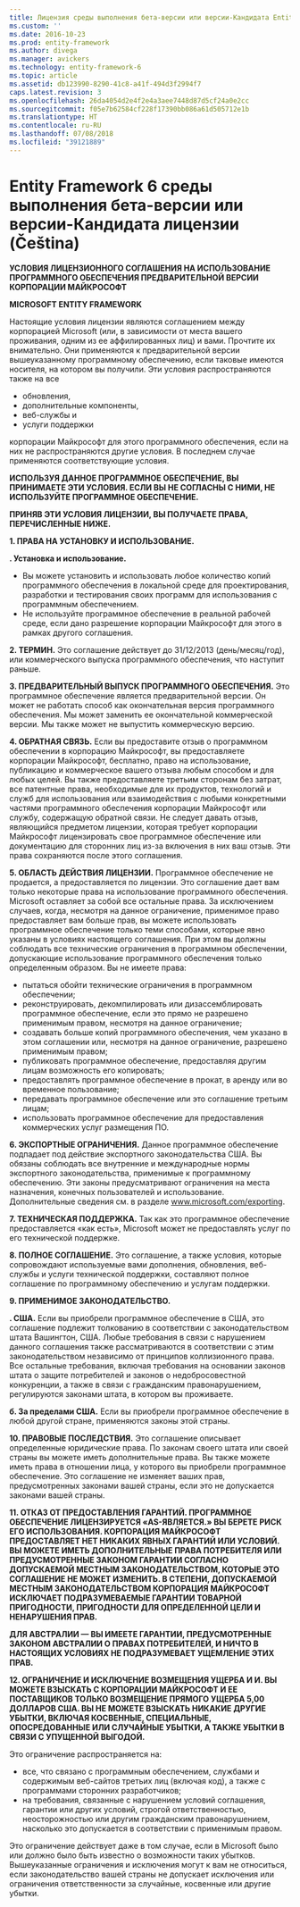 ```yaml
---
title: Лицензия среды выполнения бета-версии или версии-Кандидата Entity Framework 6
ms.custom: ''
ms.date: 2016-10-23
ms.prod: entity-framework
ms.author: divega
ms.manager: avickers
ms.technology: entity-framework-6
ms.topic: article
ms.assetid: db123990-8290-41c8-a41f-494d3f2994f7
caps.latest.revision: 3
ms.openlocfilehash: 26da4054d2e4f2e4a3aee7448d87d5cf24a0e2cc
ms.sourcegitcommit: f05e7b62584cf228f17390bb086a61d505712e1b
ms.translationtype: HT
ms.contentlocale: ru-RU
ms.lasthandoff: 07/08/2018
ms.locfileid: "39121889"
---
```

# <a name="entity-framework-6-runtime-betarc-license-enu"></a>Entity Framework 6 среды выполнения бета-версии или версии-Кандидата лицензии (Čeština)
**УСЛОВИЯ ЛИЦЕНЗИОННОГО СОГЛАШЕНИЯ НА ИСПОЛЬЗОВАНИЕ ПРОГРАММНОГО ОБЕСПЕЧЕНИЯ ПРЕДВАРИТЕЛЬНОЙ ВЕРСИИ КОРПОРАЦИИ МАЙКРОСОФТ**

**MICROSOFT ENTITY FRAMEWORK**

Настоящие условия лицензии являются соглашением между корпорацией Microsoft (или, в зависимости от места вашего проживания, одним из ее аффилированных лиц) и вами. Прочтите их внимательно. Они применяются к предварительной версии вышеуказанному программному обеспечению, если таковые имеются носителя, на котором вы получили. Эти условия распространяются также на все

-   обновления,
-   дополнительные компоненты,
-   веб-службы и
-   услуги поддержки

корпорации Майкрософт для этого программного обеспечения, если на них не распространяются другие условия. В последнем случае применяются соответствующие условия.

**ИСПОЛЬЗУЯ ДАННОЕ ПРОГРАММНОЕ ОБЕСПЕЧЕНИЕ, ВЫ ПРИНИМАЕТЕ ЭТИ УСЛОВИЯ. ЕСЛИ ВЫ НЕ СОГЛАСНЫ С НИМИ, НЕ ИСПОЛЬЗУЙТЕ ПРОГРАММНОЕ ОБЕСПЕЧЕНИЕ.**

**ПРИНЯВ ЭТИ УСЛОВИЯ ЛИЦЕНЗИИ, ВЫ ПОЛУЧАЕТЕ ПРАВА, ПЕРЕЧИСЛЕННЫЕ НИЖЕ.**

**1.    ПРАВА НА УСТАНОВКУ И ИСПОЛЬЗОВАНИЕ.**

**.    Установка и использование.**

-   Вы можете установить и использовать любое количество копий программного обеспечения в локальной среде для проектирования, разработки и тестирования своих программ для использования с программным обеспечением.
-   Не используйте программное обеспечение в реальной рабочей среде, если дано разрешение корпорации Майкрософт для этого в рамках другого соглашения.

**2.    ТЕРМИН.** Это соглашение действует до 31/12/2013 (день/месяц/год), или коммерческого выпуска программного обеспечения, что наступит раньше.

**3.    ПРЕДВАРИТЕЛЬНЫЙ ВЫПУСК ПРОГРАММНОГО ОБЕСПЕЧЕНИЯ.** Это программное обеспечение является предварительной версии. Он может не работать способ как окончательная версия программного обеспечения. Мы может заменить ее окончательной коммерческой версии. Мы также может не выпустить коммерческую версию.

**4.    ОБРАТНАЯ СВЯЗЬ.** Если вы предоставите отзыв о программном обеспечении в корпорацию Майкрософт, вы предоставляете корпорации Майкрософт, бесплатно, право на использование, публикацию и коммерческое вашего отзыва любым способом и для любых целей. Вы также предоставляете третьим сторонам без затрат, все патентные права, необходимые для их продуктов, технологий и служб для использования или взаимодействия с любыми конкретными частями программного обеспечения корпорации Майкрософт или службу, содержащую обратной связи. Не следует давать отзыв, являющийся предметом лицензии, которая требует корпорации Майкрософт лицензировать свое программное обеспечение или документацию для сторонних лиц из-за включения в них ваш отзыв. Эти права сохраняются после этого соглашения.

**5.    ОБЛАСТЬ ДЕЙСТВИЯ ЛИЦЕНЗИИ.** Программное обеспечение не продается, а предоставляется по лицензии. Это соглашение дает вам только некоторые права на использование программного обеспечения. Microsoft оставляет за собой все остальные права. За исключением случаев, когда, несмотря на данное ограничение, применимое право предоставляет вам больше прав, вы можете использовать программное обеспечение только теми способами, которые явно указаны в условиях настоящего соглашения. При этом вы должны соблюдать все технические ограничения в программном обеспечении, допускающие использование программного обеспечения только определенным образом. Вы не имеете права:

-   пытаться обойти технические ограничения в программном обеспечении;
-   реконструировать, декомпилировать или дизассемблировать программное обеспечение, если это прямо не разрешено применимым правом, несмотря на данное ограничение;
-   создавать больше копий программного обеспечения, чем указано в этом соглашении или, несмотря на данное ограничение, разрешено применимым правом;
-   публиковать программное обеспечение, предоставляя другим лицам возможность его копировать;
-   предоставлять программное обеспечение в прокат, в аренду или во временное пользование;
-   передавать программное обеспечение или это соглашение третьим лицам;
-   использовать программное обеспечение для предоставления коммерческих услуг размещения ПО.

**6.    ЭКСПОРТНЫЕ ОГРАНИЧЕНИЯ.** Данное программное обеспечение подпадает под действие экспортного законодательства США. Вы обязаны соблюдать все внутренние и международные нормы экспортного законодательства, применимые к программному обеспечению. Эти законы предусматривают ограничения на места назначения, конечных пользователей и использование. Дополнительные сведения см. в разделе www.microsoft.com/exporting.

**7.    ТЕХНИЧЕСКАЯ ПОДДЕРЖКА.** Так как это программное обеспечение предоставляется «как есть», Microsoft может не предоставлять услуг по его технической поддержке.

**8.    ПОЛНОЕ СОГЛАШЕНИЕ.** Это соглашение, а также условия, которые сопровождают используемые вами дополнения, обновления, веб-службы и услуги технической поддержки, составляют полное соглашение по программному обеспечению и услугам поддержки.

**9.    ПРИМЕНИМОЕ ЗАКОНОДАТЕЛЬСТВО.**

**.    США.** Если вы приобрели программное обеспечение в США, это соглашение подлежит толкованию в соответствии с законодательством штата Вашингтон, США. Любые требования в связи с нарушением данного соглашения также рассматриваются в соответствии с этим законодательством независимо от принципов коллизионного права. Все остальные требования, включая требования на основании законов штата о защите потребителей и законов о недобросовестной конкуренции, а также в связи с гражданским правонарушением, регулируются законами штата, в котором вы проживаете.

**б.    За пределами США.** Если вы приобрели программное обеспечение в любой другой стране, применяются законы этой страны.

**10. ПРАВОВЫЕ ПОСЛЕДСТВИЯ.** Это соглашение описывает определенные юридические права. По законам своего штата или своей страны вы можете иметь дополнительные права. Вы также можете иметь права в отношении лица, у которого вы приобрели программное обеспечение. Это соглашение не изменяет ваших прав, предусмотренных законами вашей страны, если это не допускается законами вашей страны.

**11. ОТКАЗ ОТ ПРЕДОСТАВЛЕНИЯ ГАРАНТИЙ. ПРОГРАММНОЕ ОБЕСПЕЧЕНИЕ ЛИЦЕНЗИРУЕТСЯ «AS-ЯВЛЯЕТСЯ.» ВЫ БЕРЕТЕ РИСК ЕГО ИСПОЛЬЗОВАНИЯ. КОРПОРАЦИЯ МАЙКРОСОФТ ПРЕДОСТАВЛЯЕТ НЕТ НИКАКИХ ЯВНЫХ ГАРАНТИЙ ИЛИ УСЛОВИЙ. ВЫ МОЖЕТЕ ИМЕТЬ ДОПОЛНИТЕЛЬНЫЕ ПРАВА ПОТРЕБИТЕЛЯ ИЛИ ПРЕДУСМОТРЕННЫЕ ЗАКОНОМ ГАРАНТИИ СОГЛАСНО ДОПУСКАЕМОЙ МЕСТНЫМ ЗАКОНОДАТЕЛЬСТВОМ, КОТОРЫЕ ЭТО СОГЛАШЕНИЕ НЕ МОЖЕТ ИЗМЕНИТЬ. В СТЕПЕНИ, ДОПУСКАЕМОЙ МЕСТНЫМ ЗАКОНОДАТЕЛЬСТВОМ КОРПОРАЦИЯ МАЙКРОСОФТ ИСКЛЮЧАЕТ ПОДРАЗУМЕВАЕМЫЕ ГАРАНТИИ ТОВАРНОЙ ПРИГОДНОСТИ, ПРИГОДНОСТИ ДЛЯ ОПРЕДЕЛЕННОЙ ЦЕЛИ И НЕНАРУШЕНИЯ ПРАВ.**

**ДЛЯ АВСТРАЛИИ — ВЫ ИМЕЕТЕ ГАРАНТИИ, ПРЕДУСМОТРЕННЫЕ ЗАКОНОМ АВСТРАЛИИ О ПРАВАХ ПОТРЕБИТЕЛЕЙ, И НИЧТО В НАСТОЯЩИХ УСЛОВИЯХ НЕ ПОДРАЗУМЕВАЕТ УЩЕМЛЕНИЕ ЭТИХ ПРАВ.**

**12. ОГРАНИЧЕНИЕ И ИСКЛЮЧЕНИЕ ВОЗМЕЩЕНИЯ УЩЕРБА И И. ВЫ МОЖЕТЕ ВЗЫСКАТЬ С КОРПОРАЦИИ МАЙКРОСОФТ И ЕЕ ПОСТАВЩИКОВ ТОЛЬКО ВОЗМЕЩЕНИЕ ПРЯМОГО УЩЕРБА 5,00 ДОЛЛАРОВ США. ВЫ НЕ МОЖЕТЕ ВЗЫСКАТЬ НИКАКИЕ ДРУГИЕ УБЫТКИ, ВКЛЮЧАЯ КОСВЕННЫЕ, СПЕЦИАЛЬНЫЕ, ОПОСРЕДОВАННЫЕ ИЛИ СЛУЧАЙНЫЕ УБЫТКИ, А ТАКЖЕ УБЫТКИ В СВЯЗИ С УПУЩЕННОЙ ВЫГОДОЙ.**

Это ограничение распространяется на:

-   все, что связано с программным обеспечением, службами и содержимым веб-сайтов третьих лиц (включая код), а также с программами сторонних разработчиков;
-   на требования, связанные с нарушением условий соглашения, гарантии или других условий, строгой ответственностью, неосторожностью или другим гражданским правонарушением, насколько это допускается в соответствии с применимым правом.

Это ограничение действует даже в том случае, если в Microsoft было или должно было быть известно о возможности таких убытков. Вышеуказанные ограничения и исключения могут к вам не относиться, если законодательство вашей страны не допускает исключения или ограничения ответственности за случайные, косвенные или другие убытки.
